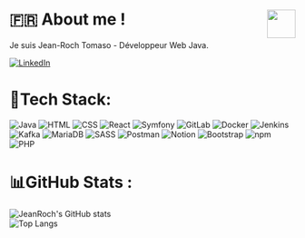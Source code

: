 <h1 align="left">
  🇫🇷 About me ! 
  <img src="https://media.giphy.com/media/Y4bzv6DYbYzy8jDnoV/giphy.gif" width="50" height="50" align="right">
</h1>

Je suis Jean-Roch Tomaso - Développeur Web Java.


[![LinkedIn](https://img.shields.io/badge/-LinkedIn-blue?style=for-the-badge&logo=linkedin)](https://www.linkedin.com/in/jeanrochtomaso/)


# 👾Tech Stack: 
![Java](https://img.shields.io/badge/-Java-red?style=for-the-badge&logo=java)
![HTML](https://img.shields.io/badge/-HTML5-E34F26?style=for-the-badge&logo=html5&logoColor=white)
![CSS](https://img.shields.io/badge/-CSS3-1572B6?style=for-the-badge&logo=css3)
![React](https://img.shields.io/badge/-React-61DAFB?style=for-the-badge&logo=react&logoColor=white)
![Symfony](https://img.shields.io/badge/-Symfony-000000?style=for-the-badge&logo=symfony&logoColor=white)
![GitLab](https://img.shields.io/badge/-GitLab-FCA121?style=for-the-badge&logo=gitlab)
![Docker](https://img.shields.io/badge/-Docker-2496ED?style=for-the-badge&logo=docker&logoColor=white)
![Jenkins](https://img.shields.io/badge/-Jenkins-D24939?style=for-the-badge&logo=jenkins&logoColor=white)
![Kafka](https://img.shields.io/badge/-Kafka-231F20?style=for-the-badge&logo=apache-kafka)
![MariaDB](https://img.shields.io/badge/-MariaDB-003545?style=for-the-badge&logo=mariadb&logoColor=white)
![SASS](https://img.shields.io/badge/-SASS-CC6699?style=for-the-badge&logo=sass&logoColor=white)
![Postman](https://img.shields.io/badge/-Postman-FF6C37?style=for-the-badge&logo=postman&logoColor=white)
![Notion](https://img.shields.io/badge/-Notion-000000?style=for-the-badge&logo=notion&logoColor=white)
![Bootstrap](https://img.shields.io/badge/-Bootstrap-7952B3?style=for-the-badge&logo=bootstrap&logoColor=white)
![npm](https://img.shields.io/badge/-npm-CB3837?style=for-the-badge&logo=npm)
![PHP](https://img.shields.io/badge/-PHP-777BB4?style=for-the-badge&logo=php&logoColor=white)


# 📊GitHub Stats : 

![JeanRoch's GitHub stats](https://github-readme-stats.vercel.app/api?username=jeanroch95&show_icons=true&theme=dracula)  
![Top Langs](https://github-readme-stats.vercel.app/api/top-langs/?username=jeanroch95&layout=compact&theme=dracula)

